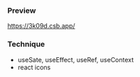 ### Preview
https://3k09d.csb.app/

### Technique
+ useSate, useEffect, useRef, useContext
+ react icons
